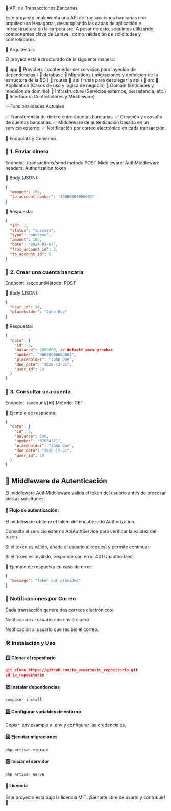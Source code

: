📘 API de Transacciones Bancarias

Este proyecto implementa una API de transacciones bancarias con arquitectura Hexagonal, desacoplando las capas de aplicación e infraestructura en la carpeta src. A pesar de esto, seguimos utilizando componentes clave de Laravel, como validación de solicitudes y controladores.

🚀 Arquitectura

El proyect está estructurado de la siguiente manera:

📂 app
    📂 Providers ( contenedor ser servicios para inyecion de dependencias )
📂 database
    📂 Migrations ( migraciones y definicion de la estructura de la BD )
📂 routes
    📂 api ( rutas para desplegar la api )
📂 src
    📂 Application (Casos de uso y lógica de negocio)
    📂 Domain (Entidades y modelos de dominio)
    📂 Infrastructure (Servicios externos, persistencia, etc.)
    📂 Interfaces (Controladores y Middleware)


✨ Funcionalidades Actuales

✅ Transferencia de dinero entre cuentas bancarias.
✅ Creación y consulta de cuentas bancarias.
✅ Middleware de autenticación basado en un servicio externo.
✅ Notificación por correo electrónico en cada transacción.


📡 Endpoints y Consumo

### 🔹 1. Enviar dinero

Endpoint: /transactions/send
metodo POST
Middleware: AuthMiddleware
headers: Authorization token

📌 Body (JSON):

```json
{
  "amount": 100,
  "to_account_number": "40000000000001"
}
```

📌 Respuesta:

```json
{
  "id": 1,
  "status": "success",
  "type": "outcome",
  "amount": 100,
  "date": "2024-03-07",
  "from_account_id": 2,
  "to_account_id": 5
}
```

### 🔹 2. Crear una cuenta bancaria

Endpoint: /accountMétodo: POST

📌 Body (JSON):

```json
{
  "user_id": 10,
  "placeholder": "John Doe"
}
```


📌 Respuesta:

```json
{
  "data": {
    "id": 5,
    "balance": 1000000, // default para pruebas
    "number": "40000000000001",
    "placeholder": "John Doe",
    "due_date": "2026-12-31",
    "user_id": 10
  }
}
```

### 🔹 3. Consultar una cuenta

Endpoint: /account/{id}
Método: GET

📌 Ejemplo de respuesta:

```json
{
  "data": {
    "id": 5,
    "balance": 500,
    "number": "87654321",
    "placeholder": "John Doe",
    "due_date": "2026-12-31",
    "user_id": 10
  }
}
```


## 🔑 Middleware de Autenticación

El middleware AuthMiddleware valida el token del usuario antes de procesar ciertas solicitudes.

#### 📌 Flujo de autenticación:

El middleware obtiene el token del encabezado Authorization.

Consulta el servicio externo ApiAuthService para verificar la validez del token.

Si el token es válido, añade el usuario al request y permite continuar.

Si el token es inválido, responde con error 401 Unauthorized.

📌 Ejemplo de respuesta en caso de error:

```json
{
  "message": "Token not provided"
}
```

### 📩 Notificaciones por Correo

Cada transacción genera dos correos electrónicos:

Notificación al usuario que envió dinero.

Notificación al usuario que recibio el correo.



### 🛠️ Instalación y Uso

#### 1️⃣ Clonar el repositorio
```json
git clone https://github.com/tu_usuario/tu_repositorio.git
cd tu_repositorio
```

#### 2️⃣ Instalar dependencias
```php
composer install
```
#### 3️⃣ Configurar variables de entorno
Copiar .env.example a .env y configurar las credenciales.

#### 4️⃣ Ejecutar migraciones
```php
php artisan migrate
```
#### 5️⃣ Iniciar el servidor
```php
php artisan serve
```

#### 📄 Licencia

Este proyecto está bajo la licencia MIT. ¡Siéntete libre de usarlo y contribuir! 🎉
